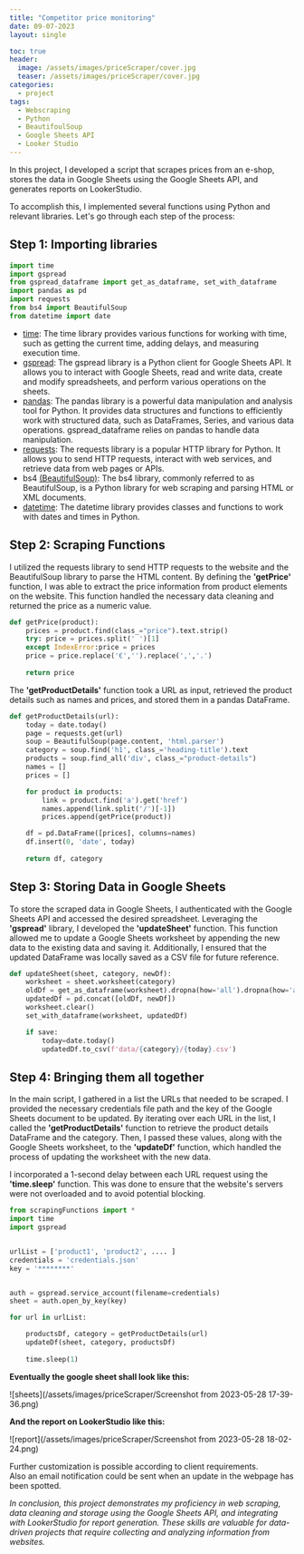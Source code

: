 ```yaml
---
title: "Competitor price monitoring"
date: 09-07-2023
layout: single

toc: true
header: 
  image: /assets/images/priceScraper/cover.jpg
  teaser: /assets/images/priceScraper/cover.jpg
categories:
  - project
tags:
  - Webscraping
  - Python
  - BeautifoulSoup
  - Google Sheets API
  - Looker Studio
---
```


In this project, I developed a script that scrapes prices from an e-shop, stores the data in Google Sheets using the Google Sheets API, and generates reports on LookerStudio.

To accomplish this, I implemented several functions using Python and relevant libraries. Let's go through each step of the process:

## Step 1: Importing libraries

```python
import time
import gspread
from gspread_dataframe import get_as_dataframe, set_with_dataframe
import pandas as pd
import requests
from bs4 import BeautifulSoup
from datetime import date
```
- [time](https://docs.python.org/3/library/time.html): The time library provides various functions for working with time, such as getting the current time, adding delays, and measuring execution time. 
- [gspread](https://gspread.readthedocs.io/en/latest/): The gspread library is a Python client for Google Sheets API. It allows you to interact with Google Sheets, read and write data, create and modify spreadsheets, and perform various operations on the sheets.
- [pandas](https://pandas.pydata.org/docs/): The pandas library is a powerful data manipulation and analysis tool for Python. It provides data structures and functions to efficiently work with structured data, such as DataFrames, Series, and various data operations. gspread_dataframe relies on pandas to handle data manipulation.
- [requests](https://docs.python-requests.org/en/latest/): The requests library is a popular HTTP library for Python. It allows you to send HTTP requests, interact with web services, and retrieve data from web pages or APIs. 
- bs4 [(BeautifulSoup)](https://www.crummy.com/software/BeautifulSoup/bs4/doc/): The bs4 library, commonly referred to as BeautifulSoup, is a Python library for web scraping and parsing HTML or XML documents.
- [datetime](https://docs.python.org/3/library/datetime.html): The datetime library provides classes and functions to work with dates and times in Python. 


## Step 2: Scraping Functions

I utilized the requests library to send HTTP requests to the website and the BeautifulSoup library to parse the HTML content. By defining the **'getPrice'** function, I was able to extract the price information from product elements on the website. This function handled the necessary data cleaning and returned the price as a numeric value.

```python
def getPrice(product):
    prices = product.find(class_="price").text.strip()    
    try: price = prices.split(' ')[1]
    except IndexError:price = prices
    price = price.replace('€','').replace(',','.')
    
    return price
```

The **'getProductDetails'** function took a URL as input, retrieved the product details such as names and prices, and stored them in a pandas DataFrame.

```python
def getProductDetails(url):
    today = date.today()
    page = requests.get(url)
    soup = BeautifulSoup(page.content, 'html.parser')
    category = soup.find('h1', class_='heading-title').text
    products = soup.find_all('div', class_="product-details")
    names = []
    prices = []

    for product in products:        
        link = product.find('a').get('href')
        names.append(link.split('/')[-1])
        prices.append(getPrice(product))

    df = pd.DataFrame([prices], columns=names)
    df.insert(0, 'date', today)
        
    return df, category
```
## Step 3: Storing Data in Google Sheets

To store the scraped data in Google Sheets, I authenticated with the Google Sheets API and accessed the desired spreadsheet. Leveraging the **'gspread'** library, I developed the **'updateSheet'** function. This function allowed me to update a Google Sheets worksheet by appending the new data to the existing data and saving it. Additionally, I ensured that the updated DataFrame was locally saved as a CSV file for future reference.

```python
def updateSheet(sheet, category, newDf):
    worksheet = sheet.worksheet(category)
    oldDf = get_as_dataframe(worksheet).dropna(how='all').dropna(how='all', axis=1)
    updatedDf = pd.concat([oldDf, newDf])
    worksheet.clear()
    set_with_dataframe(worksheet, updatedDf)

    if save:
        today=date.today()
        updatedDf.to_csv(f'data/{category}/{today}.csv')
```

## Step 4: Bringing them all together

In the main script, I gathered in a list the URLs that needed to be scraped. I provided the necessary credentials file path and the key of the Google Sheets document to be updated. By iterating over each URL in the list, I called the **'getProductDetails'** function to retrieve the product details DataFrame and the category. Then, I passed these values, along with the Google Sheets worksheet, to the **'updateDf'** function, which handled the process of updating the worksheet with the new data.

I incorporated a 1-second delay between each URL request using the **'time.sleep'** function. This was done to ensure that the website's servers were not overloaded and to avoid potential blocking.

``````python
from scrapingFunctions import *
import time
import gspread


urlList = ['product1', 'product2', .... ]
credentials = 'credentials.json'
key = '********'


auth = gspread.service_account(filename=credentials)
sheet = auth.open_by_key(key)

for url in urlList:

    productsDf, category = getProductDetails(url)    
    updateDf(sheet, category, productsDf)
    
    time.sleep(1)
``````
**Eventually the google sheet shall look like this:**

![sheets](/assets/images/priceScraper/Screenshot from 2023-05-28 17-39-36.png)

**And the report on LookerStudio like this:**

![report](/assets/images/priceScraper/Screenshot from 2023-05-28 18-02-24.png)

Further customization is possible according to client requirements.  
Also an email notification could be sent when an update in the webpage has been spotted.

*In conclusion, this project demonstrates my proficiency in web scraping, data cleaning and storage using the Google Sheets API, and integrating with LookerStudio for report generation. These skills are valuable for data-driven projects that require collecting and analyzing information from websites.*
